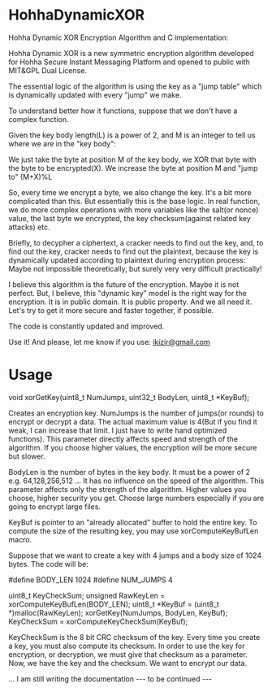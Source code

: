 # HohhaDynamicXOR
Hohha Dynamic XOR Encryption Algorithm and C implementation:

Hohha Dynamic XOR is a new symmetric encryption algorithm developed for Hohha Secure Instant Messaging Platform and opened to public with MIT&GPL Dual License.

The essential logic of the algorithm is using the key as a "jump table" which is dynamically updated with every "jump" we make.

To understand better how it functions, suppose that we don't have a complex function.

Given the key body length(L) is a power of 2, and M is an integer to tell us where we are in the "key body":

We just take the byte at position M of the key body, we XOR that byte with the byte to be encrypted(X).
We increase the byte at position M and "jump to" (M+X)%L

So, every time we encrypt a byte, we also change the key. It's a bit more complicated than this. But essentially this is the base logic. In real function, we do more complex operations with more variables like the salt(or nonce) value, the last byte we encrypted, the key checksum(against related key attacks) etc.

Briefly, to decypher a ciphertext, a cracker needs to find out the key, and, to find out the key, cracker needs to find out the plaintext, because the key is dynamically updated according to plaintext during encryption process: Maybe not impossible theoretically, but surely very very difficult practically!

I believe this algorithm is the future of the encryption. Maybe it is not perfect. But, I believe, this "dynamic key" model is the right way for the encryption. It is in public domain. It is public property. And we all need it. Let's try to get it more secure and faster together, if possible.

The code is constantly updated and improved. 

Use it! And please, let me know if you use: ikizir@gmail.com

# Usage

void xorGetKey(uint8_t NumJumps, uint32_t BodyLen, uint8_t *KeyBuf);

Creates an encryption key.
NumJumps is the number of jumps(or rounds) to encrypt or decrypt a data. The actual maximum value is 4(But if you find it weak, I can increase that limit. I just have to write hand optimized functions). This parameter directly affects speed and strength of the algorithm. If you choose higher values, the encryption will be more secure but slower.

BodyLen is the number of bytes in the key body. It must be a power of 2 e.g. 64,128,256,512 ...
It has no influence on the speed of the algorithm. 
This parameter affects only the strength of the algorithm. Higher values you choose, higher security you get. Choose large numbers especially if you are going to encrypt large files.

KeyBuf is pointer to an "already allocated" buffer to hold the entire key. To compute the size of the resulting key, you may use xorComputeKeyBufLen macro.

Suppose that we want to create a key with 4 jumps and a body size of 1024 bytes. The code will be:

#define BODY_LEN 1024
#define NUM_JUMPS 4

uint8_t KeyCheckSum;
unsigned RawKeyLen = xorComputeKeyBufLen(BODY_LEN);
uint8_t *KeyBuf = (uint8_t *)malloc(RawKeyLen);
xorGetKey(NumJumps, BodyLen, KeyBuf);
KeyCheckSum = xorComputeKeyCheckSum(KeyBuf);

KeyCheckSum is the 8 bit CRC checksum of the key. Every time you create a key, you must also compute its checksum. In order to use the key for encryption, or decryption, we must give that checksum as a parameter.
Now, we have the key and the checksum. We want to encrypt our data.

... I am still writing the documentation --- to be continued ---

